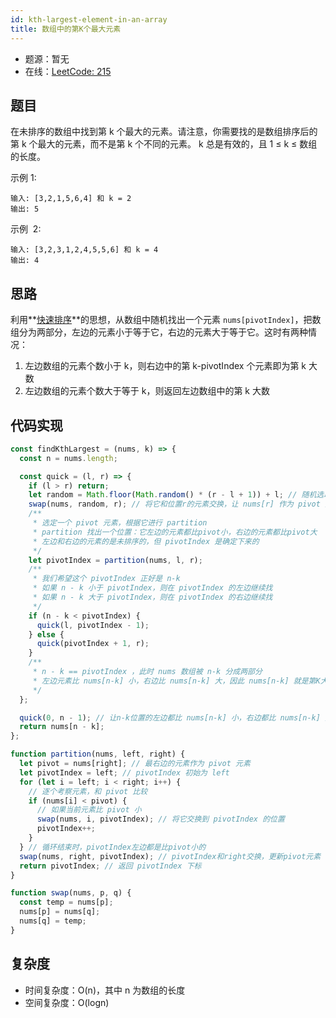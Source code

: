 ```yaml
---
id: kth-largest-element-in-an-array
title: 数组中的第K个最大元素
---
```


- 题源：暂无
- 在线：[LeetCode: 215](https://leetcode-cn.com/problems/kth-largest-element-in-an-array/)

## 题目

在未排序的数组中找到第 k 个最大的元素。请注意，你需要找的是数组排序后的第 k 个最大的元素，而不是第 k 个不同的元素。 k 总是有效的，且 1 ≤ k ≤ 数组的长度。

示例 1:

```text
输入: [3,2,1,5,6,4] 和 k = 2
输出: 5
```

示例  2:

```text
输入: [3,2,3,1,2,4,5,5,6] 和 k = 4
输出: 4
```

## 思路

利用**[快速排序](/docs/algorithm/8.sort/quick-sort)**的思想，从数组中随机找出一个元素 `nums[pivotIndex]`，把数组分为两部分，左边的元素小于等于它，右边的元素大于等于它。这时有两种情况：

1. 左边数组的元素个数小于 k，则右边中的第 k-pivotIndex 个元素即为第 k 大数
2. 左边数组的元素个数大于等于 k，则返回左边数组中的第 k 大数

## 代码实现

```js
const findKthLargest = (nums, k) => {
  const n = nums.length;

  const quick = (l, r) => {
    if (l > r) return;
    let random = Math.floor(Math.random() * (r - l + 1)) + l; // 随机选取一个index
    swap(nums, random, r); // 将它和位置r的元素交换，让 nums[r] 作为 pivot 元素
    /**
     * 选定一个 pivot 元素，根据它进行 partition
     * partition 找出一个位置：它左边的元素都比pivot小，右边的元素都比pivot大
     * 左边和右边的元素的是未排序的，但 pivotIndex 是确定下来的
     */
    let pivotIndex = partition(nums, l, r);
    /**
     * 我们希望这个 pivotIndex 正好是 n-k
     * 如果 n - k 小于 pivotIndex，则在 pivotIndex 的左边继续找
     * 如果 n - k 大于 pivotIndex，则在 pivotIndex 的右边继续找
     */
    if (n - k < pivotIndex) {
      quick(l, pivotIndex - 1);
    } else {
      quick(pivotIndex + 1, r);
    }
    /**
     * n - k == pivotIndex ，此时 nums 数组被 n-k 分成两部分
     * 左边元素比 nums[n-k] 小，右边比 nums[n-k] 大，因此 nums[n-k] 就是第K大的元素
     */
  };

  quick(0, n - 1); // 让n-k位置的左边都比 nums[n-k] 小，右边都比 nums[n-k] 大
  return nums[n - k];
};

function partition(nums, left, right) {
  let pivot = nums[right]; // 最右边的元素作为 pivot 元素
  let pivotIndex = left; // pivotIndex 初始为 left
  for (let i = left; i < right; i++) {
    // 逐个考察元素，和 pivot 比较
    if (nums[i] < pivot) {
      // 如果当前元素比 pivot 小
      swap(nums, i, pivotIndex); // 将它交换到 pivotIndex 的位置
      pivotIndex++;
    }
  } // 循环结束时，pivotIndex左边都是比pivot小的
  swap(nums, right, pivotIndex); // pivotIndex和right交换，更新pivot元素
  return pivotIndex; // 返回 pivotIndex 下标
}

function swap(nums, p, q) {
  const temp = nums[p];
  nums[p] = nums[q];
  nums[q] = temp;
}
```

## 复杂度

- 时间复杂度：O(n)，其中 n 为数组的长度
- 空间复杂度：O(logn)
